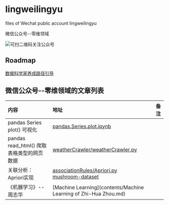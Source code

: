 # lingweilingyu
files of Wechat public account lingweilingyu

微信公众号--零维领域

![可扫二维码关注公众号](https://github.com/firewang/lingweilingyu/raw/master/qrcode_for_lingweilingyu.jpg)

## Roadmap 
[数据科学家养成路径引导](https://github.com/firewang/lingweilingyu/blob/master/LoadMap.md)

## 微信公众号--零维领域的文章列表
内容 | 地址 | 备注  
:-- | :-- | :--: 
pandas Series plot() 可视化 | [pandas.Series.plot.ipynb](contents/pandas.Series.plot.ipynb) |
pandas read_html() 爬取表格类型的网页数据 | [weatherCrawler/weatherCrawler.py](contents/weatherCrawler/weatherCrawler.py) |
关联分析：Apriori实现 | [associationRules/Apriori.py](contents/associationRules/Apriori.py) </br> [mushroom-dataset](http://archive.ics.uci.edu/ml/datasets/Mushroom) |
《机器学习》--周志华 | [Machine Learning](contents/Machine Learning of Zhi-Hua Zhou.md) |

​    